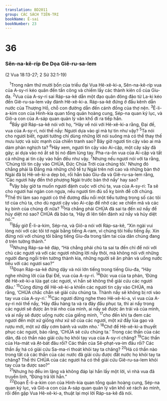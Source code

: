 ```yaml
---
translation: BD2011
group: CÁC SÁCH TIÊN-TRI
bookName: Ê-sai 
bookNumber: 23
---
```


<div class="title"><h1>36</h1><h3>Sên-na-kê-ríp Ðe Dọa Giê-ru-sa-lem</h3><p>(2 Vua 18:13-27; 2 Sử 32:1-19)</p></div>
<span class="verse es_36_1"> <sup>1</sup>Trong năm thứ mười bốn của triều đại Vua Hê-xê-ki-a, Sên-na-kê-ríp vua của A-sy-ri kéo quân đến tấn công và chiếm lấy các thành kiên cố của Giu-đa. </span>
<span class="verse es_36_2"><sup>2</sup>Vua của A-sy-ri sai Ráp-sa-kê dẫn một đạo quân đông đảo từ La-ki kéo đến Giê-ru-sa-lem vây đánh Hê-xê-ki-a. Ráp-sa-kê đứng ở đầu kênh dẫn nước của Thượng Hồ, chỗ con đường dẫn đến cánh đồng của thợ nện. </span>
<span class="verse es_36_3"><sup>3</sup>Ê-li-a-kim con của Hinh-kia quan tổng quản hoàng cung, Sép-na quan ký lục, và Giô-a con của A-sáp quan quản lý văn khố đi ra tiếp hắn.<br/></span>
<span class="verse es_36_4"> <sup>4</sup>Bấy giờ Ráp-sa-kê nói với họ, “Hãy về nói với Hê-xê-ki-a rằng, Ðại đế, vua của A-sy-ri, nói thế nầy: Ngươi dựa vào gì mà tự tin như vậy? </span>
<span class="verse es_36_5"><sup>5</sup>Ta nói cho ngươi biết, ngươi tưởng chỉ dùng những lời nói suông mà có thể thay thế mưu lược và sức mạnh của chiến tranh sao? Bây giờ ngươi tin cậy vào ai mà dám phản nghịch ta? </span>
<span class="verse es_36_6"><sup>6</sup>Hãy xem, ngươi tin cậy vào Ai-cập, một cây sậy đã gãy; ai dựa vào nó ắt sẽ bị nó đâm lủng tay. Pha-ra-ôn vua của Ai-cập và tất cả những ai tin cậy vào hắn đều như vậy. </span>
<span class="verse es_36_7"><sup>7</sup>Nhưng nếu ngươi nói với ta rằng, ‘Chúng tôi tin cậy vào CHÚA, Ðức Chúa Trời của chúng tôi.’ Nhưng đó chẳng phải là Ðấng mà những chỗ tế tự Ngài trên nơi cao và những bàn thờ Ngài đã bị Hê-xê-ki-a dẹp bỏ, rồi hắn bảo Giu-đa và Giê-ru-sa-lem rằng, ‘Các ngươi hãy đến thờ phượng Ngài trước bàn thờ nầy’ hay sao?<br/></span>
<span class="verse es_36_8"> <sup>8</sup>Vậy bây giờ ta muốn ngươi đánh cuộc với chủ ta, vua của A-sy-ri: Ta sẽ cho ngươi hai ngàn con ngựa, nếu ngươi tìm đủ số kỵ binh để cỡi chúng. </span>
<span class="verse es_36_9"><sup>9</sup>Thế thì làm sao ngươi có thể đương đầu nổi một tiểu tướng trong số các tôi tớ của chủ ta, cho dù ngươi cậy vào Ai-cập để nhờ các xe chiến mã và các kỵ binh của chúng đi nữa? </span>
<span class="verse es_36_10"><sup>10</sup>Há chẳng phải CHÚA đã sai ta đến xứ nầy để hủy diệt nó sao? CHÚA đã bảo ta, ‘Hãy đi lên tiến đánh xứ nầy và hủy diệt nó.’”<br/></span>
<span class="verse es_36_11"> <sup>11</sup>Bấy giờ Ê-li-a-kim, Sép-na, và Giô-a nói với Ráp-sa-kê, “Xin ngài vui lòng nói với các tôi tớ ngài bằng tiếng A-ram, vì chúng tôi hiểu tiếng ấy. Xin đừng nói với chúng tôi bằng tiếng Giu-đa trong tầm tai của dân chúng đang ở trên tường thành.”<br/></span>
<span class="verse es_36_12"> <sup>12</sup>Nhưng Ráp-sa-kê đáp, “Há chẳng phải chủ ta sai ta đến chỉ để nói với chủ các ngươi và với các ngươi những lời nầy thôi, mà không nói với những người đang ngồi trên tường thành kia, những người sẽ ăn phân và uống nước tiểu với các ngươi sao?”<br/></span>
<span class="verse es_36_13"> <sup>13</sup>Ðoạn Ráp-sa-kê đứng dậy và nói lớn tiếng trong tiếng Giu-đa, “Hãy nghe những lời của Ðại Ðế, vua của A-sy-ri. </span>
<span class="verse es_36_14"><sup>14</sup>Ðức vua của ta phán, ‘Ðừng để Hê-xê-ki-a lừa gạt các ngươi, vì hắn sẽ không thể giải cứu các ngươi đâu.’ </span>
<span class="verse es_36_15"><sup>15</sup>Cũng đừng để Hê-xê-ki-a khiến các ngươi tin cậy vào CHÚA, mà rằng, ‘CHÚA chắc chắn sẽ giải cứu chúng ta. Thành nầy sẽ không bị rơi vào tay vua của A-sy-ri.’ </span>
<span class="verse es_36_16"><sup>16</sup>Các ngươi đừng nghe theo Hê-xê-ki-a, vì vua của A-sy-ri nói thế nầy, ‘Hãy đầu hàng ta và ra đây đầu phục ta, thì ai nấy trong các ngươi sẽ được ăn trái nho của mình, ai nấy sẽ được ăn trái vả của mình, và ai nấy sẽ được uống nước của giếng mình, </span>
<span class="verse es_36_17"><sup>17</sup>cho đến khi ta đem các ngươi đến một xứ giống như xứ sở của các ngươi, một xứ đầy lúa gạo và rượu mới, một xứ đầy cơm bánh và vườn nho.’ </span>
<span class="verse es_36_18"><sup>18</sup>Chớ để Hê-xê-ki-a thuyết phục các ngươi, bảo rằng, ‘CHÚA sẽ cứu chúng ta.’ Trong các thần của các dân, đã có thần nào giải cứu họ khỏi tay vua của A-sy-ri chăng? </span>
<span class="verse es_36_19"><sup>19</sup>Các thần của Ha-mát và Ạt-bát đâu rồi? Các thần của Sê-phạt-va-im đâu rồi? Các thần ấy há có giải cứu Sa-ma-ri thoát khỏi tay ta chăng? </span>
<span class="verse es_36_20"><sup>20</sup>Há có thần nào trong tất cả các thần của các nước đã giải cứu được đất nước họ khỏi tay ta chăng? Thế thì CHÚA của các ngươi há có thể giải cứu Giê-ru-sa-lem khỏi tay của ta được sao?”<br/></span>
<span class="verse es_36_21"> <sup>21</sup>Nhưng họ đều im lặng và không đáp lại hắn lấy một lời, vì nhà vua đã truyền lịnh, “Ðừng trả lời hắn.”<br/></span>
<span class="verse es_36_22"> <sup>22</sup>Ðoạn Ê-li-a-kim con của Hinh-kia quan tổng quản hoàng cung, Sép-na quan ký lục, và Giô-a con của A-sáp quan quản lý văn khố xé rách áo mình, rồi đến gặp Vua Hê-xê-ki-a, thuật lại mọi lời Ráp-sa-kê đã nói.<br/></span>
